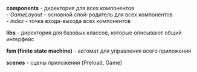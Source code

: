 **components** - директория для всех компонентов  
    - *GameLayout* - основной слой-родитель для  всех компонентов  
    - *index* - точка входа-выхода  всех компонентов  

**libs** - директория для базовых классов, которые описывают общий интерфейс  

**fsm (finite state machine)** - автомат для управления всего приложения  

**scenes** - сцены приложения (Preload, Game) 
